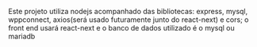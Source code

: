 Este projeto utiliza nodejs acompanhado das bibliotecas: express, mysql, wppconnect, axios(será usado futuramente junto do react-next) e cors; o front end usará react-next e o banco de dados utilizado é o mysql ou mariadb
